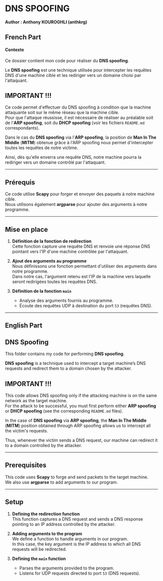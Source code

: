 # DNS SPOOFING

**Author : Anthony KOUROGHLI (anthkrg)**

## French Part

#### Contexte

Ce dossier contient mon code pour réaliser du **DNS spoofing**.  

Le **DNS spoofing** est une technique utilisée pour intercepter les requêtes DNS d'une machine cible et les rediriger vers un domaine choisi par l'attaquant.  

## **IMPORTANT !!!**  

Ce code permet d'effectuer du DNS spoofing à condition que la machine attaquante soit sur le même réseau que la machine cible.  
Pour que l'attaque réussisse, il est nécessaire de réaliser au préalable soit de l'**ARP spoofing**, soit du **DHCP spoofing** (voir les fichiers `README.md` correspondants).  

Dans le cas du **DNS spoofing** via l'**ARP spoofing**, la position de **Man In The Middle** (**MITM**) obtenue grâce à l'ARP spoofing nous permet d'intercepter toutes les requêtes de notre victime.  

Ainsi, dès qu'elle enverra une requête DNS, notre machine pourra la rediriger vers un domaine contrôlé par l'attaquant.  

---

## **Prérequis**  

Ce code utilise **Scapy** pour forger et envoyer des paquets à notre machine cible.  
Nous utilisons également **argparse** pour ajouter des arguments à notre programme.  

---

## **Mise en place**  

1. **Définition de la fonction de redirection**  
   Cette fonction capture une requête DNS et renvoie une réponse DNS pointant vers l'IP d'une machine contrôlée par l'attaquant.  

2. **Ajout des arguments au programme**  
   Nous définissons une fonction permettant d'utiliser des arguments dans notre programme.  
   Dans notre cas, l'argument retenu est l'IP de la machine vers laquelle seront redirigées toutes les requêtes DNS.  

3. **Définition de la fonction `main`**  
   - Analyse des arguments fournis au programme.  
   - Écoute des requêtes UDP à destination du port `53` (requêtes DNS).  

---

## English Part

## **DNS Spoofing**  

This folder contains my code for performing **DNS spoofing**.  

**DNS spoofing** is a technique used to intercept a target machine’s DNS requests and redirect them to a domain chosen by the attacker.  

## **IMPORTANT !!!**  

This code allows DNS spoofing only if the attacking machine is on the same network as the target machine.  
For the attack to be successful, you must first perform either **ARP spoofing** or **DHCP spoofing** (see the corresponding `README.md` files).  

In the case of **DNS spoofing** via **ARP spoofing**, the **Man In The Middle** (**MITM**) position obtained through ARP spoofing allows us to intercept all the victim's requests.  

Thus, whenever the victim sends a DNS request, our machine can redirect it to a domain controlled by the attacker.  

---

## **Prerequisites**  

This code uses **Scapy** to forge and send packets to the target machine.  
We also use **argparse** to add arguments to our program.  

---

## **Setup**  

1. **Defining the redirection function**  
   This function captures a DNS request and sends a DNS response pointing to an IP address controlled by the attacker.  

2. **Adding arguments to the program**  
   We define a function to handle arguments in our program.  
   In this case, the key argument is the IP address to which all DNS requests will be redirected.  

3. **Defining the `main` function**  
   - Parses the arguments provided to the program.  
   - Listens for UDP requests directed to port `53` (DNS requests).  

